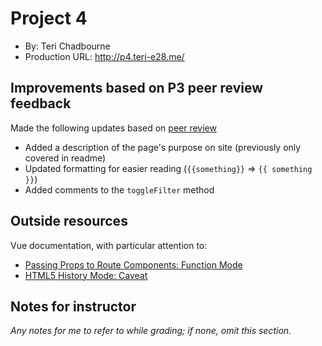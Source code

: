 # Project 4
+ By: Teri Chadbourne
+ Production URL: <http://p4.teri-e28.me/>

## Improvements based on P3 peer review feedback
Made the following updates based on [peer review](https://github.com/brld/e28/blob/master/peer-review.md)
* Added a description of the page's purpose on site (previously only covered in readme)
* Updated formatting for easier reading (`{{something}}` => `{{ something }}`)
* Added comments to the `toggleFilter` method

## Outside resources
Vue documentation, with particular attention to: 
- [Passing Props to Route Components: Function Mode](https://router.vuejs.org/guide/essentials/passing-props.html#function-mode)
- [HTML5 History Mode: Caveat](https://router.vuejs.org/guide/essentials/history-mode.html#caveat)

## Notes for instructor
*Any notes for me to refer to while grading; if none, omit this section.*
